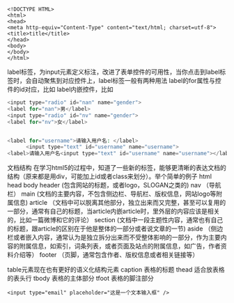 ```
<!DOCTYPE HTML>
<html>
<head>
<meta http-equiv="Content-Type" content="text/html; charset=utf-8">
<title>title</title>
</head>
<body>
</body>
</html>

```

label标签，为input元素定义标注，改进了表单控件的可用性，当你点击到label标签时，会自动聚焦到对应控件上，label标签一般有两种用法
label的for属性与控件的id对应，比如
label内嵌控件，比如

```php
<input type="radio" id="nan" name="gender">
<label for="nan">男</label>
<input type="radio" id="nv" name="gender">
<label for="nv">女</label>


<label for="username">请输入用户名: </label>
      <input type="text" id="username" name="username">
<label>请输入用户名<input type="text" id="username" name="username"></label>
```

文档结构
在学习html5的过程中，知道了一些新的标签，能够更清晰的表达文档的结构（原来都是用div，可能加上id或者class来划分）。举个简单的例子
html
head
body
header (包含网站的标题，或者logo，SLOGAN之类的)
nav （导航栏）
main (文档的主要内容，不包含侧边栏、导航栏、版权信息，网站logo等附属信息)
article （文档中可以脱离其他部分，独立出来而又完整，甚至可以复用的一部分，通常有自己的标题，当article内嵌article时，里外层的内容应该是相关的，比如一篇微博和它的评论）
section (文档中一段主题性内容，通常也有自己的标题，跟article的区别在于他是整体的一部分或者说文章的一节)
aside （侧边栏或者嵌入内容，通常认为是独立拆分出来而不受整体影响的一部分，作为主要内容的附属信息，如索引，词条列表，或者页面及站点的附属信息，如广告，作者资料介绍等）
footer （页脚，通常包含作者、版权信息或者相关链接等）

table元素现在也有更好的语义化结构元素
caption 表格的标题
thead 适合放表格的表头行
tbody 表格的主体部分
tfoot 表格的脚注部分

```
<input type="email" placeholder="这是一个文本输入框" />
```
